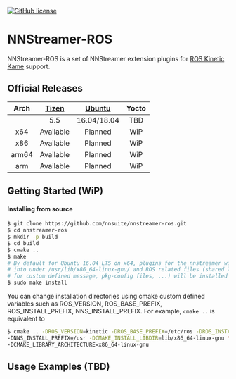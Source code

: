 [![GitHub license](https://img.shields.io/github/license/nnsuite/nnstreamer-ros.svg?style=plastic)](./LICENSE)

# NNStreamer-ROS

NNStreamer-ROS is a set of NNStreamer extension plugins for [ROS Kinetic Kame](http://wiki.ros.org/kinetic) support.

## Official Releases

| Arch | [Tizen](http://download.tizen.org/live/devel%3A/AIC%3A/Tizen%3A/5.0%3A/nnsuite/standard/) | [Ubuntu](https://launchpad.net/~nnstreamer/+archive/ubuntu/ppa) | Yocto |
|  :--:  |    :--:    |     :--:    |   :--:  |
|        |    5.5     | 16.04/18.04 |   TBD   |
|   x64  | Available  |   Planned   |   WiP   |
|   x86  | Available  |   Planned   |   WiP   |
|  arm64 | Available  |   Planned   |   WiP   |
|   arm  | Available  |   Planned   |   WiP   |

## Getting Started (WiP)

#### Installing from source
```bash
$ git clone https://github.com/nnsuite/nnstreamer-ros.git
$ cd nnstreamer-ros
$ mkdir -p build
$ cd build
$ cmake ..
$ make
# By default for Ubuntu 16.04 LTS on x64, plugins for the nnstreamer will be installed
# into under /usr/lib/x86_64-linux-gnu/ and ROS related files (shared library, header files
# for custom defined message, pkg-config files, ...) will be installed into under /opt/ros/kinetic/.
$ sudo make install
```
You can change installation directories using cmake custom defined variables such as ROS_VERSION, ROS_BASE_PREFIX, ROS_INSTALL_PREFIX, NNS_INSTALL_PREFIX. For example, ``` cmake .. ``` is equivalent to
```bash
$ cmake .. -DROS_VERSION=kinetic -DROS_BASE_PREFIX=/etc/ros -DROS_INSTALL_PREFIX=/etc/ros \
-DNNS_INSTALL_PREFIX=/usr -DCMAKE_INSTALL_LIBDIR=lib/x86_64-linux-gnu \
-DCMAKE_LIBRARY_ARCHITECTURE=x86_64-linux-gnu
```

## Usage Examples (TBD)
